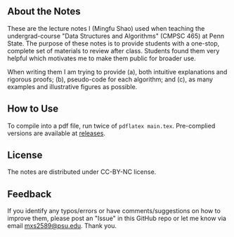 ## About the Notes

These are the lecture notes I (Mingfu Shao) used when teaching the undergrad-course "Data Structures and Algorithms" (CMPSC 465) at Penn State.
The purpose of these notes is to provide students with a one-stop, complete set of materials to review after class.
Students found them very helpful which motivates me to make them public for broader use.

When writing them I am trying to provide (a), both intuitive explanations and rigorous proofs; (b), pseudo-code for each algorithm;
and (c), as many examples and illustrative figures as possible.

## How to Use

To compile into a pdf file, run twice of `pdflatex main.tex`.
Pre-complied versions are available at [releases](https://github.com/shaomingfu/lecture-notes-for-algorithms/releases).

## License

The notes are distributed under CC-BY-NC license.

## Feedback

If you identify any typos/errors or have comments/suggestions on how to improve them,
please post an "Issue" in this GitHub repo or let me know via email mxs2589@psu.edu. Thank you.
